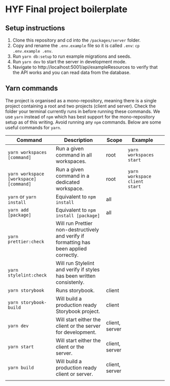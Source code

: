 # HYF Final project boilerplate

## Setup instructions

1. Clone this repository and cd into the `/packages/server` folder.
2. Copy and rename the `.env.example` file so it is called `.env`: `cp .env.example .env`.
3. Run `yarn db:setup` to run example migrations and seeds.
4. Run `yarn dev` to start the server in development mode.
5. Navigate to http://localhost:5001/api/exampleResources to verify that the API works and you can read data from the database.

## Yarn commands

The project is organised as a mono-repository, meaning there is a single project containing a root and two projects (client and server). Check the folder your terminal currently runs in before running these commands.
We use `yarn` instead of `npm` which has best support for the mono-repository setup as of this writing. Avoid running any `npm` commands. Below are some useful commands for `yarn`.

| Command                                | Description                                                                              | Scope          | Example                       |     |
| -------------------------------------- | ---------------------------------------------------------------------------------------- | -------------- | ----------------------------- | --- |
| `yarn workspaces [command]`            | Run a given command in all workspaces.                                                   | root           | `yarn workspaces start`       |     |
| `yarn workspace [workspace] [command]` | Run a given command in a dedicated workspace.                                            | root           | `yarn workspace client start` |     |
| `yarn` or `yarn install`               | Equivalent to `npm install`                                                              | all            |                               |     |
| `yarn add [package]`                   | Equivalent to `npm install [package]`                                                    | all            |                               |     |
| `yarn prettier:check`                  | Will run Prettier non-destructively and verify if formatting has been applied correctly. |                |                               |     |
| `yarn stylelint:check`                 | Will run Stylelint and verify if styles has been written consistenly.                    |                |                               |     |
| `yarn storybook`                       | Runs storybook.                                                                          | client         |                               |     |
| `yarn storybook-build`                 | Will build a production ready Storybook project.                                         | client         |                               |     |
| `yarn dev`                             | Will start either the client or the server for development.                              | client, server |                               |     |
| `yarn start`                           | Will start either the client or the server.                                              | client, server |                               |     |
| `yarn build`                           | Will build a production ready client or server.                                          | client, server |                               |     |
|                                        |                                                                                          |                |                               |     |
